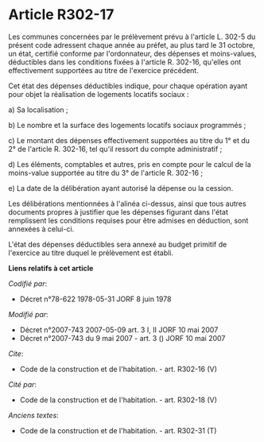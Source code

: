 # Article R302-17

Les communes concernées par le prélèvement prévu à l'article L. 302-5 du présent code adressent chaque année au préfet, au
plus tard le 31 octobre, un état, certifié conforme par l'ordonnateur, des dépenses et moins-values, déductibles dans les
conditions fixées à l'article R. 302-16, qu'elles ont effectivement supportées au titre de l'exercice précédent. 

Cet état des dépenses déductibles indique, pour chaque opération ayant pour objet la réalisation de logements locatifs
sociaux : 

a) Sa localisation ; 

b) Le nombre et la surface des logements locatifs sociaux programmés ; 

c) Le montant des dépenses effectivement supportées au titre du 1° et du 2° de l'article R. 302-16, tel qu'il ressort du
compte administratif ; 

d) Les éléments, comptables et autres, pris en compte pour le calcul de la moins-value supportée au titre du 3° de l'article
R. 302-16 ; 

e) La date de la délibération ayant autorisé la dépense ou la cession. 

Les délibérations mentionnées à l'alinéa ci-dessus, ainsi que tous autres documents propres à justifier que les dépenses
figurant dans l'état remplissent les conditions requises pour être admises en déduction, sont annexées à celui-ci. 

L'état des dépenses déductibles sera annexé au budget primitif de l'exercice au titre duquel le prélèvement est établi.

**Liens relatifs à cet article**

_Codifié par_:

  - Décret n°78-622 1978-05-31 JORF 8 juin 1978

_Modifié par_:

  - Décret n°2007-743 2007-05-09 art. 3 I, II JORF 10 mai 2007
  - Décret n°2007-743 du 9 mai 2007 - art. 3 () JORF 10 mai 2007

_Cite_:

  - Code de la construction et de l'habitation. - art. R302-16 (V)

_Cité par_:

  - Code de la construction et de l'habitation. - art. R302-18 (V)

_Anciens textes_:

  - Code de la construction et de l'habitation. - art. R302-31 (T)
